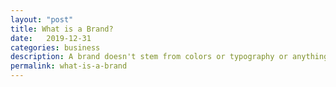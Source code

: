 ```yaml
---
layout: "post"
title: What is a Brand?
date:   2019-12-31
categories: business
description: A brand doesn't stem from colors or typography or anything else external. Rather those things are an expression of a brand..
permalink: what-is-a-brand
---
```

